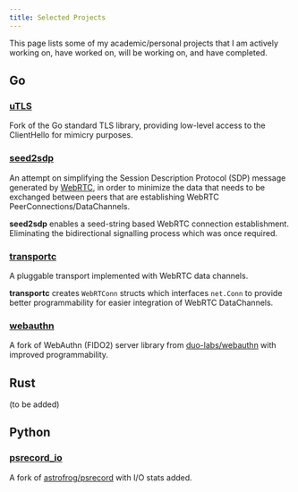 ```yaml
---
title: Selected Projects
---
```

This page lists some of my academic/personal projects that I am actively working on, have worked on, will be working on, and have completed. 

## Go

### [uTLS](https://github.com/refraction-networking/utls)
Fork of the Go standard TLS library, providing low-level access to the ClientHello for mimicry purposes.

### [seed2sdp](https://github.com/Gaukas/seed2sdp)
An attempt on simplifying the Session Description Protocol (SDP) message generated by [WebRTC](https://webrtc.org/), in order to minimize the data that needs to be exchanged between peers that are establishing WebRTC PeerConnections/DataChannels. 

**seed2sdp** enables a seed-string based WebRTC connection establishment. Eliminating the bidirectional signalling process which was once required.

### [transportc](https://github.com/Gaukas/transportc)
A pluggable transport implemented with WebRTC data channels. 

**transportc** creates `WebRTConn` structs which interfaces `net.Conn` to provide better programmability for easier integration of WebRTC DataChannels. 

### [webauthn](https://github.com/Gaukas/webauthn)
A fork of WebAuthn (FIDO2) server library from [duo-labs/webauthn](https://github.com/duo-labs/webauthn) with improved programmability.

## Rust

(to be added)

## Python

### [psrecord_io](https://github.com/Gaukas/psrecord_io)
A fork of [astrofrog/psrecord](https://github.com/astrofrog/psrecord) with I/O stats added. 
